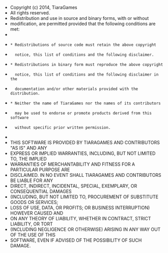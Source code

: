 * Copyright (c) 2014, TiaraGames
* All rights reserved.
* Redistribution and use in source and binary forms, with or without
* modification, are permitted provided that the following conditions are met:
*
*     * Redistributions of source code must retain the above copyright
*       notice, this list of conditions and the following disclaimer.
*     * Redistributions in binary form must reproduce the above copyright
*       notice, this list of conditions and the following disclaimer in the
*       documentation and/or other materials provided with the distribution.
*     * Neither the name of TiaraGames nor the names of its contributors 
*       may be used to endorse or promote products derived from this software 
*       without specific prior written permission.
*
* THIS SOFTWARE IS PROVIDED BY TIARAGAMES AND CONTRIBUTORS "AS IS" AND ANY
* EXPRESS OR IMPLIED WARRANTIES, INCLUDING, BUT NOT LIMITED TO, THE IMPLIED
* WARRANTIES OF MERCHANTABILITY AND FITNESS FOR A PARTICULAR PURPOSE ARE
* DISCLAIMED. IN NO EVENT SHALL TIARAGAMES AND CONTRIBUTORS BE LIABLE FOR ANY
* DIRECT, INDIRECT, INCIDENTAL, SPECIAL, EXEMPLARY, OR CONSEQUENTIAL DAMAGES
* (INCLUDING, BUT NOT LIMITED TO, PROCUREMENT OF SUBSTITUTE GOODS OR SERVICES;
* LOSS OF USE, DATA, OR PROFITS; OR BUSINESS INTERRUPTION) HOWEVER CAUSED AND
* ON ANY THEORY OF LIABILITY, WHETHER IN CONTRACT, STRICT LIABILITY, OR TORT
* (INCLUDING NEGLIGENCE OR OTHERWISE) ARISING IN ANY WAY OUT OF THE USE OF THIS
* SOFTWARE, EVEN IF ADVISED OF THE POSSIBILITY OF SUCH DAMAGE.
